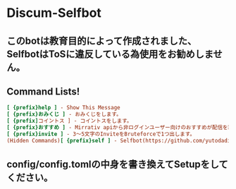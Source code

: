# Discum-Selfbot
## このbotは教育目的によって作成されました、SelfbotはToSに違反している為使用をお勧めしません。
## Command Lists!
```ini
[ {prefix}help ] - Show This Message
[ {prefix}おみくじ ] - おみくじをします。
[ {prefix]コイントス ] - コイントスをします。
[ {prefix}おすすめ ] - Mirrativ apiから非ログインユーザー向けのおすすめが配信を取得し、結果をtxtとして送ります。
[ {prefix}invite ] - 3～5文字のInviteをBruteforceで1つ出します。
(Hidden Commands)[ {prefix}self ] - Selfbot(https://github.com/yutodadil/DiscordSelfbot)を実行します
```
## config/config.tomlの中身を書き換えてSetupをしてください。
